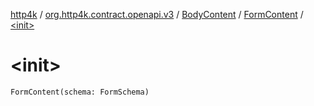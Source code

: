 [http4k](../../../index.md) / [org.http4k.contract.openapi.v3](../../index.md) / [BodyContent](../index.md) / [FormContent](index.md) / [&lt;init&gt;](./-init-.md)

# &lt;init&gt;

`FormContent(schema: FormSchema)`